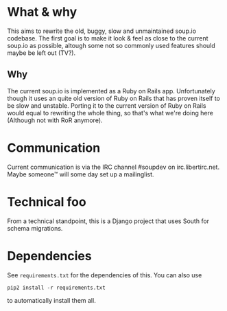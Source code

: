 What & why
==========

This aims to rewrite the old, buggy, slow and unmaintained soup.io codebase. The first goal is to make it look & feel as close to the current soup.io as possible, altough some not so commonly used features should maybe be left out (TV?).

Why
---

The current soup.io is implemented as a Ruby on Rails app. Unfortunately though it uses an quite old version of Ruby on Rails that has proven itself to be slow and unstable. Porting it to the current version of Ruby on Rails would equal to rewriting the whole thing, so that's what we're doing here (Although not with RoR anymore).

Communication
=============

Current communication is via the IRC channel #soupdev on irc.libertirc.net. Maybe someone™ will some day set up a mailinglist.

Technical foo
=============

From a technical standpoint, this is a Django project that uses South for schema migrations.

Dependencies
============

See `requirements.txt` for the dependencies of this. You can also use

	pip2 install -r requirements.txt

to automatically install them all.
